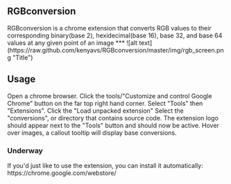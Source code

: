 <h2>RGBconversion</h2>
RGBconversion is a chrome extension that converts RGB values to their corresponding binary(base 2), hexidecimal(base 16), base 32, and base 64 values at any given point of an image
***
![alt text](https://raw.github.com/kenyavs/RGBconversion/master/img/rgb_screen.png "Title")

**<h2>Usage</h2>**
Open a chrome browser. 
Click the tools/"Customize and control Google Chrome" button on the far top right hand corner. 
Select "Tools" then "Extensions".
Click the "Load unpacked extension"
Select the "conversions", or directory that contains source code.
The extension logo should appear next to the "Tools" button and should now be active.
Hover over images, a callout tooltip will display base conversions.


<h3>Underway</h3>
If you'd just like to use the extension, you can install it automatically:
https://chrome.google.com/webstore/
